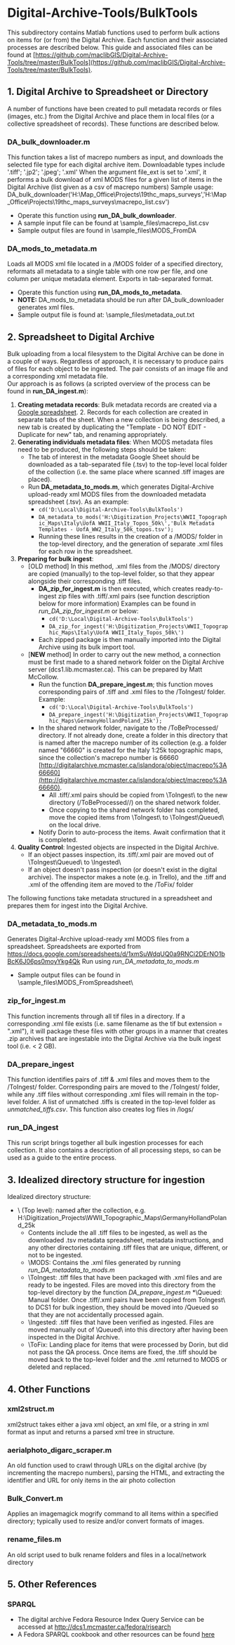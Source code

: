 # Digital-Archive-Tools/BulkTools
This subdirectory contains Matlab functions used to perform bulk actions on items for (or from) the Digital Archive. Each function and their associated processes are described below. This guide and associated files can be found at [https://github.com/maclibGIS/Digital-Archive-Tools/tree/master/BulkTools](https://github.com/maclibGIS/Digital-Archive-Tools/tree/master/BulkTools).

## 1. Digital Archive to Spreadsheet or Directory
A number of functions have been created to pull metadata records or files (images, etc.) from the Digital Archive and place them in local files (or a collective spreadsheet of records). These functions are described below.

### DA_bulk_downloader.m
This function takes a list of macrepo numbers as input, and downloads the selected file type for each digital archive item. Downloadable types include '.tiff'; '.jp2'; '.jpeg'; '.xml'
When the argument file_ext is set to '.xml', it performs a bulk download of xml MODS files for a given list of items in the Digital Archive (list given as a csv of macrepo numbers)
Sample usage: DA_bulk_downloader('H:\Map_Office\Projects\19thc_maps_surveys\','H:\Map_Office\Projects\19thc_maps_surveys\macrepo_list.csv')
- Operate this function using **run_DA_bulk_downloader**.
- A sample input file can be found at \sample_files\macrepo_list.csv
- Sample output files are found in \sample_files\MODS_FromDA

### DA_mods_to_metadata.m
Loads all MODS xml file located in a /MODS folder of a specified directory, reformats all metadata to a single table with one row per file, and one column per unique metadata element. Exports in tab-separated format. 
- Operate this function using **run_DA_mods_to_metadata**.
- **NOTE:** DA_mods_to_metadata should be run after DA_bulk_downloader generates xml files.
- Sample output file is found at: \sample_files\metadata_out.txt

## 2. Spreadsheet to Digital Archive
Bulk uploading from a local filesystem to the Digital Archive can be done in a couple of ways. Regardless of approach, it is necessary to produce pairs of files for each object to be ingested. The pair consists of an image file and a corresponding xml metadata file.  
Our approach is as follows (a scripted overview of the process can be found in **run_DA_ingest.m**): 
1. **Creating metadata records**: Bulk metadata records are created via a [Google spreadsheet](https://docs.google.com/spreadsheets/d/1xmSuWdqUQ0a9RNCi2DErNO1bBcK6J06ps0moyYkg4Qk).  2. Records for each collection are created in separate tabs of the sheet. When a new collection is being described, a new tab is created by duplicating the "Template - DO NOT EDIT - Duplicate for new" tab, and renaming appropriately. 
2. **Generating individuals metadata files**: When MODS metadata files need to be produced, the following steps should be taken: 
    * The tab of interest in the metadata Google Sheet should be downloaded as a tab-separated file (.tsv) to the top-level local folder of the collection (i.e. the same place where scanned .tiff images are placed).
    * Run **DA_metadata_to_mods.m**, which generates Digital-Archive upload-ready xml MODS files from the downloaded metadata spreadsheet (.tsv). As an example:
        * ```cd('D:\Local\Digital-Archive-Tools\BulkTools')```  
	    * ```DA_metadata_to_mods('H:\Digitization_Projects\WWII_Topographic_Maps\Italy\UofA WWII_Italy_Topos_50k\','Bulk Metadata Templates - UofA_WW2_Italy_50k_topos.tsv');```  
	    * Running these lines results in the creation of a /MODS/ folder in the top-level directory, and the generation of separate .xml files for each row in the spreadsheet.  
3. **Preparing for bulk ingest**: 
    * [OLD method] In this method, .xml files from the /MODS/ directory are copied (manually) to the top-level folder, so that they appear alongside their corresponding .tiff files. 
	    * **DA_zip_for_ingest.m** is then executed, which creates ready-to-ingest zip files with .tiff/.xml pairs (see function description below for more information) Examples can be found in *run_DA_zip_for_ingest.m* or below:
            * ```cd('D:\Local\Digital-Archive-Tools\BulkTools')```  
			* ```DA_zip_for_ingest('H:\Digitization_Projects\WWII_Topographic_Maps\Italy\UofA WWII_Italy_Topos_50k\')```
		* Each zipped package is then manually imported into the Digital Archive using its bulk import tool.
    * [**NEW** method] In order to carry out the new method, a connection must be first made to a shared network folder on the Digital Archive server (dcs1.lib.mcmaster.ca). This can be prepared by Matt McCollow.
		* Run the function **DA_prepare_ingest.m**; this function moves corresponding pairs of .tiff and .xml files to the /ToIngest/ folder. Example:
			* ```cd('D:\Local\Digital-Archive-Tools\BulkTools')```
			* ```DA_prepare_ingest('H:\Digitization_Projects\WWII_Topographic_Maps\GermanyHollandPoland_25k');```
        * In the shared network folder, navigate to the /ToBeProcessed/ directory. If not already done, create a folder in this directory that is named after the macrepo number of its collection (e.g. a folder named "66660" is created for the Italy 1:25k topographic maps, since the collection's macrepo number is 66660 [http://digitalarchive.mcmaster.ca/islandora/object/macrepo%3A66660](http://digitalarchive.mcmaster.ca/islandora/object/macrepo%3A66660). 
			* All .tiff/.xml pairs should be copied from \ToIngest\ to the new directory (/ToBeProcessed/<macrepo>/) on the shared network folder. 
			* Once copying to the shared network folder has completed, move the copied items from \ToIngest\ to \ToIngest\Queued\ on the local drive.
	    * Notify Dorin to auto-process the items. Await confirmation that it is completed.
4. **Quality Control**: Ingested objects are inspected in the Digital Archive.
    * If an object passes inspection, its .tiff/.xml pair are moved out of \ToIngest\Queued\ to \Ingested\
	* If an object doesn't pass inspection (or doesn't exist in the digital archive). The inspector makes a note (e.g. in Trello), and the .tiff and .xml of the offending item are moved to the /ToFix/ folder

The following functions take metadata structured in a spreadsheet and prepares them for ingest into the Digital Archive. 

### DA_metadata_to_mods.m
Generates Digital-Archive upload-ready xml MODS files from a spreadsheet.
Spreadsheets are exported from https://docs.google.com/spreadsheets/d/1xmSuWdqUQ0a9RNCi2DErNO1bBcK6J06ps0moyYkg4Qk 
Run using *run_DA_metadata_to_mods.m*
- Sample output files can be found in \sample_files\MODS_FromSpreadsheet\

### zip_for_ingest.m
This function increments through all tif files in a directory. If a corresponding .xml file exists (i.e. same filename as the tif but extension = ".xml"), it will package these files with other groups in a manner that creates .zip archives that are ingestable into the Digital Archive via the bulk ingest tool (i.e. < 2 GB). 

### DA_prepare_ingest
This function identifies pairs of .tiff & .xml files and moves them to the /ToIngest/ folder. Corresponding pairs are moved to the /ToIngest/ folder, while any .tiff files without corresponding .xml files will remain in the top-level folder. A list of unmatched .tiffs is created in the top-level folder as *unmatched_tiffs.csv*. This function also creates log files in /logs/

### run_DA_ingest
This run script brings together all bulk ingestion processes for each collection. It also contains a description of all processing steps, so can be used as a guide to the entire process.

## 3. Idealized directory structure for ingestion
Idealized directory structure: 
* \ (Top level): named after the collection, e.g. H:\Digitization_Projects\WWII_Topographic_Maps\GermanyHollandPoland_25k
  * Contents include the all .tiff files to be ingested, as well as the downloaded .tsv metadata spreadsheet, metadata instructions, and any other directories containing .tiff files that are unique, different, or not to be ingested. 
  * \MODS\: Contains the .xml files generated by running *run_DA_metadata_to_mods.m*
  * \ToIngest\: .tiff files that have been packaged with .xml files and are ready to be ingested. Files are moved into this directory from the top-level directory by the function *DA_prepare_ingest.m*
    *\Queued\: Manual folder. Once .tiff/.xml pairs have been copied from ToIngest\ to DCS1 for bulk ingestion, they should be moved into /Queued so that they are not accidentally processed again.
  * \Ingested\: .tiff files that have been verified as ingested. Files are moved manually out of \Queued\ into this directory after having been inspected in the Digital Archive.
  * \ToFix\: Landing place for items that were processed by Dorin, but did not pass the QA process. Once items are fixed, the .tiff should be moved back to the top-level folder and the .xml returned to MODS or deleted and replaced.
  
## 4. Other Functions

### xml2struct.m
xml2struct takes either a java xml object, an xml file, or a string in xml format as input and returns a parsed xml tree in structure.
### aerialphoto_digarc_scraper.m
An old function used to crawl through URLs on the digital archive (by incrementing the macrepo numbers), parsing the HTML, and extracting the identifier and URL for only items in the air photo collection
### Bulk_Convert.m
Applies an imagemagick mogrify command to all items within a specified directory; typically used to resize and/or convert formats of images.
### rename_files.m
An old script used to bulk rename folders and files in a local/network directory

## 5. Other References
### SPARQL 
- The digital archive Fedora Resource Index Query Service can be accessed at http://dcs1.mcmaster.ca/fedora/risearch
- A Fedora SPARQL cookbook and other resources can be found [here](https://github.com/jasonbrodeur/Fedora-SPARQL/blob/master/fedora-sparql-cookbook.md)
